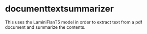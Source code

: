 # documenttextsummarizer
This uses the LaminiFlanT5 model in order to extract text from a pdf document and summarize the contents.
